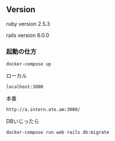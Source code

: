 ## Version
ruby version 2.5.3

rails version 6.0.0

### 起動の仕方

```
docker-compose up 
```

ローカル
```
localhost:3000
```

本番
```
http://a.intern.ate.am:3000/
```


DBいじったら
```
docker-compose run web rails db:migrate
```
